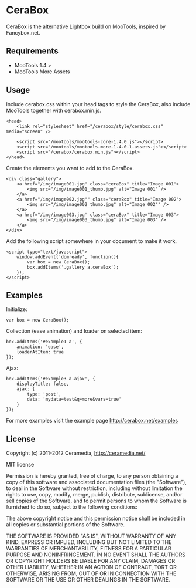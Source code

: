 CeraBox
==========

CeraBox is the alternative Lightbox build on MooTools, inspired by Fancybox.net.

Requirements
------

* MooTools 1.4 >
* MooTools More Assets

Usage
-----
Include cerabox.css within your head tags to style the CeraBox, also include MooTools together with cerabox.min.js.

	<head>
        <link rel="stylesheet" href="/cerabox/style/cerabox.css" media="screen" />

        <script src="/mootools/mootools-core-1.4.0.js"></script>
		<script src="/mootools/mootools-more-1.4.0.1-assets.js"></script>
		<script src="/cerabox/cerabox.min.js"></script>
	</head>


Create the elements you want to add to the CeraBox.

    <div class="gallery">
		<a href="/img/image001.jpg" class="ceraBox" title="Image 001">
			<img src="/img/image001_thumb.jpg" alt="Image 001" />
		</a>
		<a href="/img/image002.jpg"" class="ceraBox" title="Image 002">
			<img src="/img/image002_thumb.jpg" alt="Image 002"" />
		</a>
		<a href="/img/image003.jpg' class="ceraBox" title="Image 003">
			<img src="/img/image003_thumb.jpg" alt="Image 003" />
		</a>
	</div>


Add the following script somewhere in your document to make it work.

    <script type="text/javascript">
		window.addEvent('domready', function(){
			var box = new CeraBox();
			box.addItems('.gallery a.ceraBox');
		});
	</script>


Examples
--------
Initialize:

	var box = new CeraBox();


Collection (ease animation) and loader on selected item:

	box.addItems('#example1 a', {
		animation: 'ease',
		loaderAtItem: true
	});


Ajax:

	box.addItems('#example3 a.ajax', {
		displayTitle: false,
		ajax: {
			type: 'post',
			data: 'mydata=test&q=more&vars=true'
		}
	});


For more examples visit the example page http://cerabox.net/examples

License
-------

Copyright (c) 2011-2012 Ceramedia, <http://ceramedia.net/>

MIT license

Permission is hereby granted, free of charge, to any person obtaining a copy
of this software and associated documentation files (the "Software"), to deal
in the Software without restriction, including without limitation the rights
to use, copy, modify, merge, publish, distribute, sublicense, and/or sell
copies of the Software, and to permit persons to whom the Software is
furnished to do so, subject to the following conditions:

The above copyright notice and this permission notice shall be included in
all copies or substantial portions of the Software.

THE SOFTWARE IS PROVIDED "AS IS", WITHOUT WARRANTY OF ANY KIND, EXPRESS OR
IMPLIED, INCLUDING BUT NOT LIMITED TO THE WARRANTIES OF MERCHANTABILITY,
FITNESS FOR A PARTICULAR PURPOSE AND NONINFRINGEMENT. IN NO EVENT SHALL THE
AUTHORS OR COPYRIGHT HOLDERS BE LIABLE FOR ANY CLAIM, DAMAGES OR OTHER
LIABILITY, WHETHER IN AN ACTION OF CONTRACT, TORT OR OTHERWISE, ARISING FROM,
OUT OF OR IN CONNECTION WITH THE SOFTWARE OR THE USE OR OTHER DEALINGS IN
THE SOFTWARE.
